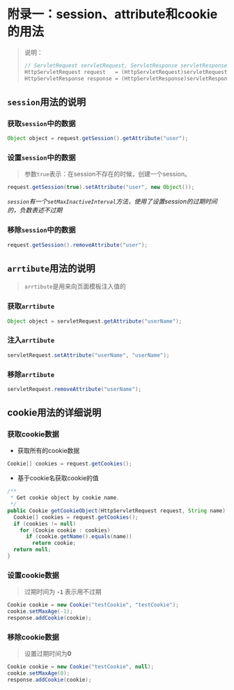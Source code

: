 # 附录一：session、attribute和cookie的用法

> 说明：
>
>  ```java
> // ServletRequest servletRequest, ServletResponse servletResponse
>  HttpServletRequest request   = (HttpServletRequest)servletRequest;
> HttpServletResponse response = (HttpServletResponse)servletResponse;
>  ```
## `session`用法的说明

### 获取`session`中的数据
```java
Object object = request.getSession().getAttribute("user");
```

### 设置`session`中的数据
> 参数`true`表示：在session不存在的时候，创建一个session。
```java
request.getSession(true).setAttribute("user", new Object());
```
*`session`有一个`setMaxInactiveInterval`方法，使用了设置session的过期时间的，负数表述不过期*

### 移除`session`中的数据
```java
request.getSession().removeAttribute("user");
```

## `arrtibute`用法的说明
> `arrtibute`是用来向页面模板注入值的

### 获取`arrtibute`
```java
Object object = servletRequest.getAttribute("userName");
```

### 注入`arrtibute`
```java
servletRequest.setAttribute("userName", "userName");
```

### 移除`arrtibute`
```java
servletRequest.removeAttribute("userName");
```

## cookie用法的详细说明

### 获取cookie数据

- 获取所有的cookie数据
```java
Cookie[] cookies = request.getCookies();
```
- 基于cookie名获取cookie的值
```java
/**
 * Get cookie object by cookie name.
 */
public Cookie getCookieObject(HttpServletRequest request, String name) {
  Cookie[] cookies = request.getCookies();
  if (cookies != null)
    for (Cookie cookie : cookies)
      if (cookie.getName().equals(name))
        return cookie;
  return null;
}
```

### 设置cookie数据
> 过期时间为 **`-1`** 表示用不过期

```java
Cookie cookie = new Cookie("testCookie", "testCookie");
cookie.setMaxAge(-1);
response.addCookie(cookie);
```

### 移除cookie数据
> 设置过期时间为**0**

```java
Cookie cookie = new Cookie("testCookie", null);
cookie.setMaxAge(0);
response.addCookie(cookie);
```